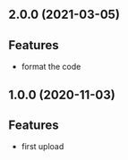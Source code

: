 ## 2.0.0 (2021-03-05)

## Features

- format the code

## 1.0.0 (2020-11-03)

## Features

- first upload